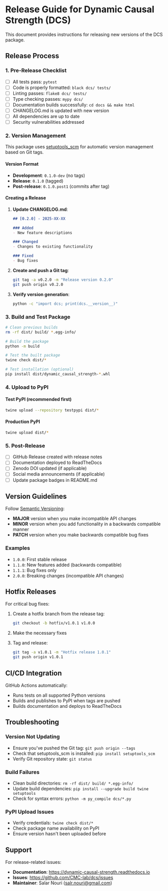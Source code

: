 # Release Guide for Dynamic Causal Strength (DCS)

This document provides instructions for releasing new versions of the DCS package.

## Release Process

### 1. Pre-Release Checklist

- [ ] All tests pass: `pytest`
- [ ] Code is properly formatted: `black dcs/ tests/`
- [ ] Linting passes: `flake8 dcs/ tests/`
- [ ] Type checking passes: `mypy dcs/`
- [ ] Documentation builds successfully: `cd docs && make html`
- [ ] CHANGELOG.md is updated with new version
- [ ] All dependencies are up to date
- [ ] Security vulnerabilities addressed

### 2. Version Management

This package uses [setuptools_scm](https://github.com/pypa/setuptools_scm) for automatic version management based on Git tags.

#### Version Format
- **Development**: `0.1.0-dev` (no tags)
- **Release**: `0.1.0` (tagged)
- **Post-release**: `0.1.0.post1` (commits after tag)

#### Creating a Release

1. **Update CHANGELOG.md**:
   ```markdown
   ## [0.2.0] - 2025-XX-XX
   
   ### Added
   - New feature descriptions
   
   ### Changed  
   - Changes to existing functionality
   
   ### Fixed
   - Bug fixes
   ```

2. **Create and push a Git tag**:
   ```bash
   git tag -a v0.2.0 -m "Release version 0.2.0"
   git push origin v0.2.0
   ```

3. **Verify version generation**:
   ```bash
   python -c "import dcs; print(dcs.__version__)"
   ```

### 3. Build and Test Package

```bash
# Clean previous builds
rm -rf dist/ build/ *.egg-info/

# Build the package
python -m build

# Test the built package
twine check dist/*

# Test installation (optional)
pip install dist/dynamic_causal_strength-*.whl
```

### 4. Upload to PyPI

#### Test PyPI (recommended first)
```bash
twine upload --repository testpypi dist/*
```

#### Production PyPI
```bash
twine upload dist/*
```

### 5. Post-Release

- [ ] GitHub Release created with release notes
- [ ] Documentation deployed to ReadTheDocs
- [ ] Zenodo DOI updated (if applicable)
- [ ] Social media announcements (if applicable)
- [ ] Update package badges in README.md

## Version Guidelines

Follow [Semantic Versioning](https://semver.org/):

- **MAJOR** version when you make incompatible API changes
- **MINOR** version when you add functionality in a backwards compatible manner
- **PATCH** version when you make backwards compatible bug fixes

### Examples
- `1.0.0`: First stable release
- `1.1.0`: New features added (backwards compatible)
- `1.1.1`: Bug fixes only
- `2.0.0`: Breaking changes (incompatible API changes)

## Hotfix Releases

For critical bug fixes:

1. Create a hotfix branch from the release tag:
   ```bash
   git checkout -b hotfix/v1.0.1 v1.0.0
   ```

2. Make the necessary fixes

3. Tag and release:
   ```bash
   git tag -a v1.0.1 -m "Hotfix release 1.0.1"
   git push origin v1.0.1
   ```

## CI/CD Integration

GitHub Actions automatically:
- Runs tests on all supported Python versions
- Builds and publishes to PyPI when tags are pushed
- Builds documentation and deploys to ReadTheDocs

## Troubleshooting

### Version Not Updating
- Ensure you've pushed the Git tag: `git push origin --tags`
- Check that setuptools_scm is installed: `pip install setuptools_scm`
- Verify Git repository state: `git status`

### Build Failures
- Clean build directories: `rm -rf dist/ build/ *.egg-info/`
- Update build dependencies: `pip install --upgrade build twine setuptools`
- Check for syntax errors: `python -m py_compile dcs/*.py`

### PyPI Upload Issues
- Verify credentials: `twine check dist/*`
- Check package name availability on PyPI
- Ensure version hasn't been uploaded before

## Support

For release-related issues:
- **Documentation**: https://dynamic-causal-strength.readthedocs.io
- **Issues**: https://github.com/CMC-lab/dcs/issues
- **Maintainer**: Salar Nouri (salr.nouri@gmail.com)
